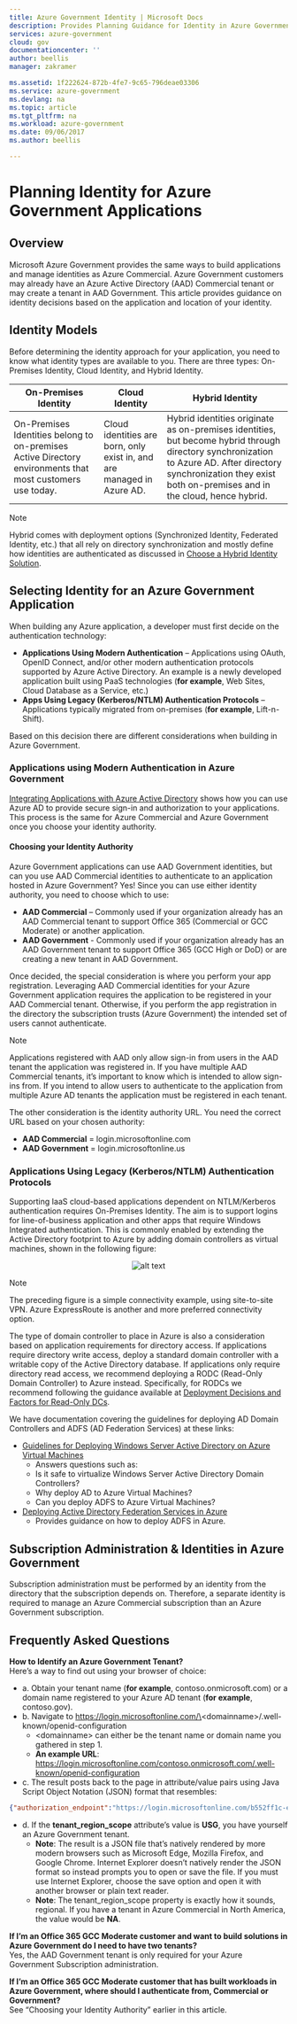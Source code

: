 ```yaml
---
title: Azure Government Identity | Microsoft Docs
description: Provides Planning Guidance for Identity in Azure Government
services: azure-government
cloud: gov
documentationcenter: ''
author: beellis
manager: zakramer

ms.assetid: 1f222624-872b-4fe7-9c65-796deae03306
ms.service: azure-government
ms.devlang: na
ms.topic: article
ms.tgt_pltfrm: na
ms.workload: azure-government
ms.date: 09/06/2017
ms.author: beellis

---
```

# Planning Identity for Azure Government Applications

## Overview
Microsoft Azure Government provides the same ways to build applications and manage identities as Azure Commercial. Azure Government customers may already have an Azure Active Directory (AAD) Commercial tenant or may create a tenant in AAD Government. This article provides guidance on identity decisions based on the application and location of your identity.

## Identity Models
Before determining the identity approach for your application, you need to know what identity types are available to you. There are three types: On-Premises Identity, Cloud Identity, and Hybrid Identity.


|On-Premises Identity|Cloud Identity|Hybrid Identity
|---|---|---|
|On-Premises Identities belong to on-premises Active Directory environments that most customers use today.|Cloud identities are born, only exist in, and are managed in Azure AD.|Hybrid identities originate as on-premises identities, but become hybrid through directory synchronization to Azure AD. After directory synchronization they exist both on-premises and in the cloud, hence hybrid.|

>[!NOTE]
>Hybrid comes with deployment options (Synchronized Identity, Federated Identity, etc.) that all rely on directory synchronization and mostly define how identities are authenticated as discussed in [Choose a Hybrid Identity Solution](..\active-directory\choose-hybrid-identity-solution.md).
>

## Selecting Identity for an Azure Government Application
When building any Azure application, a developer must first decide on the authentication technology:

- **Applications Using Modern Authentication** – Applications using OAuth, OpenID Connect, and/or other modern authentication protocols supported by Azure Active Directory.  An example is a newly developed application built using PaaS technologies (**for example**, Web Sites, Cloud Database as a Service, etc.)
- **Apps Using Legacy (Kerberos/NTLM) Authentication Protocols** – Applications typically migrated from on-premises (**for example**, Lift-n-Shift).

Based on this decision there are different considerations when building in Azure Government.

### Applications using Modern Authentication in Azure Government
[Integrating Applications with Azure Active Directory](..\active-directory\develop\active-directory-integrating-applications.md) shows how you can use Azure AD to provide secure sign-in and authorization to your applications.  This process is the same for Azure Commercial and Azure Government once you choose your identity authority.

#### Choosing your Identity Authority
Azure Government applications can use AAD Government identities, but can you use AAD Commercial identities to authenticate to an application hosted in Azure Government?  Yes!  Since you can use either identity authority, you need to choose which to use:

-	**AAD Commercial** – Commonly used if your organization already has an AAD Commercial tenant to support Office 365 (Commercial or GCC Moderate) or another application.
-	**AAD Government** - Commonly used if your organization already has an AAD Government tenant to support Office 365 (GCC High or DoD) or are creating a new tenant in AAD Government.

Once decided, the special consideration is where you perform your app registration. Leveraging AAD Commercial identities for your Azure Government application requires the application to be registered in your AAD Commercial tenant. Otherwise, if you perform the app registration in the directory the subscription trusts (Azure Government) the intended set of users cannot authenticate.

>[!NOTE]
> Applications registered with AAD only allow sign-in from users in the AAD tenant the application was registered in. If you have multiple AAD Commercial tenants, it’s important to know which is intended to allow sign-ins from. If you intend to allow users to authenticate to the application from multiple Azure AD tenants the application must be registered in each tenant.
>

The other consideration is the identity authority URL.  You need the correct URL based on your chosen authority:

-	**AAD Commercial** = login.microsoftonline.com
-	**AAD Government** = login.microsoftonline.us

### Applications Using Legacy (Kerberos/NTLM) Authentication Protocols
Supporting IaaS cloud-based applications dependent on NTLM/Kerberos authentication requires On-Premises Identity. The aim is to support logins for line-of-business application and other apps that require Windows Integrated authentication. This is commonly enabled by extending the Active Directory footprint to Azure by adding domain controllers as virtual machines, shown in the following figure: 

<div align="center">

![alt text](./media/documentation-government-plan-identity-extending-ad-to-azure-iaas.png "Extending On-Premises Active Directory Footprint to Azure IaaS")
</div>


>[!NOTE]
>The preceding figure is a simple connectivity example, using site-to-site VPN. Azure ExpressRoute is another and more preferred connectivity option.
>

The type of domain controller to place in Azure is also a consideration based on application requirements for directory access. If applications require directory write access, deploy a standard domain controller with a writable copy of the Active Directory database. If applications only require directory read access, we recommend deploying a RODC (Read-Only Domain Controller) to Azure instead. Specifically, for RODCs we recommend following the guidance available at [Deployment Decisions and Factors for Read-Only DCs](https://msdn.microsoft.com/en-us/library/azure/jj156090.aspx#BKMK_RODC).

We have documentation covering the guidelines for deploying AD Domain Controllers and ADFS (AD Federation Services) at these links:

 - [Guidelines for Deploying Windows Server Active Directory on Azure Virtual Machines](https://msdn.microsoft.com/en-us/library/azure/jj156090.aspx) 
   -  Answers questions such as:
    -   Is it safe to virtualize Windows Server Active Directory Domain Controllers?
    -   Why deploy AD to Azure Virtual Machines?
    -   Can you deploy ADFS to Azure Virtual Machines?
 - [Deploying Active Directory Federation Services in Azure](..\active-directory\connect\active-directory-aadconnect-azure-adfs.md)
   -   Provides guidance on how to deploy ADFS in Azure.

## Subscription Administration & Identities in Azure Government
Subscription administration must be performed by an identity from the directory that the subscription depends on. Therefore, a separate identity is required to manage an Azure Commercial subscription than an Azure Government subscription.

## Frequently Asked Questions

**How to Identify an Azure Government Tenant?**  
Here’s a way to find out using your browser of choice:

   - a.	Obtain your tenant name (**for example**, contoso.onmicrosoft.com) or a domain name registered to your Azure AD tenant (**for example**, contoso.gov).  
   - b.	Navigate to https://login.microsoftonline.com/\<domainname\>/.well-known/openid-configuration  
     - \<domainname\> can either be the tenant name or domain name you gathered in step 1.
     - **An example URL**: https://login.microsoftonline.com/contoso.onmicrosoft.com/.well-known/openid-configuration
   - c.	The result posts back to the page in attribute/value pairs using Java Script Object Notation (JSON) format that resembles:

```json
{"authorization_endpoint":"https://login.microsoftonline.com/b552ff1c-edad-4b6f-b301-5963a979bc4d/oauth2/authorize","token_endpoint":"https://login.microsoftonline.com/b552ff1c-edad-4b6f-b301-5963a979bc4d/oauth2/token","token_endpoint_auth_methods_supported":["client_secret_post","private_key_jwt"],"jwks_uri":"https://login.microsoftonline.com/common/discovery/keys","response_modes_supported":["query","fragment","form_post"],"subject_types_supported":["pairwise"],"id_token_signing_alg_values_supported":["RS256"],"http_logout_supported":true,"frontchannel_logout_supported":true,"end_session_endpoint":"https://login.microsoftonline.com/b552ff1c-edad-4b6f-b301-5963a979bc4d/oauth2/logout","response_types_supported":["code","id_token","code id_token","token id_token","token"],"scopes_supported":["openid"],"issuer":"https://sts.windows.net/b552ff1c-edad-4b6f-b301-5963a979bc4d/","claims_supported":["sub","iss","cloud_instance_name","cloud_instance_host_name","cloud_graph_host_name","aud","exp","iat","auth_time","acr","amr","nonce","email","given_name","family_name","nickname"],"microsoft_multi_refresh_token":true,"check_session_iframe":"https://login.microsoftonline.com/b552ff1c-edad-4b6f-b301-5963a979bc4d/oauth2/checksession","userinfo_endpoint":"https://login.microsoftonline.com/b552ff1c-edad-4b6f-b301-5963a979bc4d/openid/userinfo","tenant_region_scope":"USG","cloud_instance_name":"microsoftonline.com","cloud_graph_host_name":"graph.windows.net"}
```

   - d. If the **tenant_region_scope** attribute’s value is **USG**, you have yourself an Azure Government tenant.
     - **Note**: The result is a JSON file that’s natively rendered by more modern browsers such as Microsoft Edge, Mozilla Firefox, and Google Chrome. Internet Explorer doesn’t natively render the JSON format so instead prompts you to open or save the file. If you must use Internet Explorer, choose the save option and open it with another browser or plain text reader.
     - **Note**: The tenant_region_scope property is exactly how it sounds, regional. If you have a tenant in Azure Commercial in North America, the value would be **NA**.

**If I’m an Office 365 GCC Moderate customer and want to build solutions in Azure Government do I need to have two tenants?**  
Yes, the AAD Government tenant is only required for your Azure Government Subscription administration.

**If I’m an Office 365 GCC Moderate customer that has built workloads in Azure Government, where should I authenticate from, Commercial or Government?**  
See “Choosing your Identity Authority” earlier in this article.